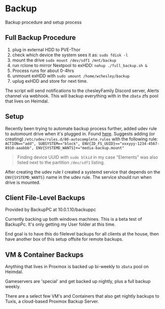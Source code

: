 # Backup
Backup procedure and setup process

## Full Backup Procedure
1. plug in external HDD to PVE-Thor
2. check which device the system sees it as: `sudo fdisk -l`
3. mount the drive `sudo mount /dev/sdf1 /mnt/backup`
4. run rclone to mirror Nextpool to exHDD: `nohup ./full_backup.sh &`
5. Process runs for about 0-4hrs
6. unmount exHDD with `sudo umount /home/wchesley/backup`
7. uplug exHDD and store for next time.

The script will send notifications to the chesleyFamily Discord server, Alerts channel via webhook. This will backup everything with in the `zData` zfs pool that lives on Heimdal. 

## Setup
Recently been trying to automate backup process further, added udev rule to automount drive when it's plugged in. Found [here](https://superuser.com/questions/1433539/automatically-execute-backup-script-when-external-hard-drive-is-plugged-with-sys). Suggests adding (or creating) `/etc/udev/rules.d/80-autocomplete.rules` with the following rule: `ACTION=="add", SUBSYSTEM=="block", ENV{ID_FS_UUID}=="xxxyyy-1234-4567-8910-aaabbb", ENV{SYSTEMD_WANTS}+="media-backup.mount"`
> Finding device UUID with `sudo blkid` in my case "Elements" was also listed next to the partition `/dev/sdf1` listing.

After creating the udev rule I created a systemd service that depends on the `ENV{SYSTEMD_WANTS}` name in the udev rule. The service should run when drive is mounted. 

## Client File-Level Backups

Provided by BackupPC at 10.0.1.10/backuppc

Currently backing up both windows machines. This is a beta test of BackupPc. It's only getting my User folder at this time. 

End goal is to have this do filelevel backups for all clients at the house, then have another box of this setup offsite for remote backups. 

## VM & Container Backups

Anything that lives in Proxmox is backed up bi-weekly to `zData` pool on Heimdal. 

Gameservers are 'special' and get backed up nightly, plus a full backup weekly. 

There are a select few VM's and Containers that also get nightly backups to Tuxis, a cloud-based Proxmox Backup Server. 